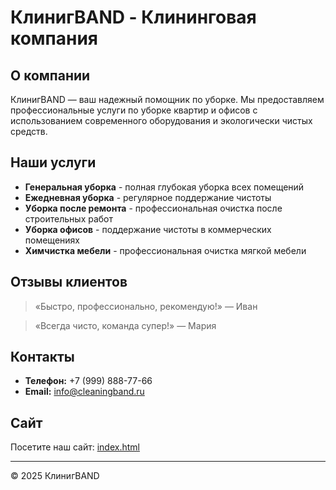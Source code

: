 # КлинигBAND - Клининговая компания

## О компании

КлинигBAND — ваш надежный помощник по уборке. Мы предоставляем профессиональные услуги по уборке квартир и офисов с использованием современного оборудования и экологически чистых средств.

## Наши услуги

- **Генеральная уборка** - полная глубокая уборка всех помещений
- **Ежедневная уборка** - регулярное поддержание чистоты
- **Уборка после ремонта** - профессиональная очистка после строительных работ
- **Уборка офисов** - поддержание чистоты в коммерческих помещениях
- **Химчистка мебели** - профессиональная очистка мягкой мебели

## Отзывы клиентов

> «Быстро, профессионально, рекомендую!» — Иван

> «Всегда чисто, команда супер!» — Мария

## Контакты

- **Телефон:** +7 (999) 888-77-66
- **Email:** info@cleaningband.ru

## Сайт

Посетите наш сайт: [index.html](index.html)

---

© 2025 КлинигBAND
